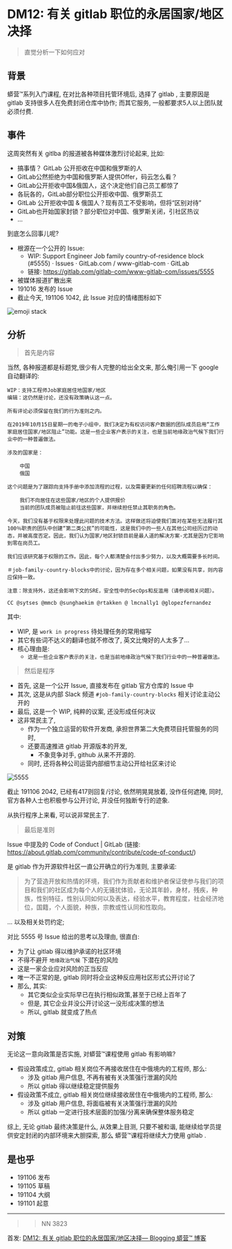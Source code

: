 # DM12: 有关 gitlab 职位的永居国家/地区决择
> 直觉分析一下如何应对

## 背景
蟒营™系列入门课程, 在对比各种项目托管环境后, 选择了 gitlab ,
主要原因是 gitlab 支持很多人在免费封闭仓库中协作;
而其它服务, 一般都要求5人以上团队就必须付费.

## 事件

这周突然有关 gitlba 的报道被各种媒体激烈讨论起来, 比如:

- 搞事情？ GitLab 公开拒收在中国和俄罗斯的人
- GitLab公然拒绝为中国和俄罗斯人提供Offer，码云怎么看？ 
- GitLab公开拒收中国&俄国人，这个决定他们自己员工都惊了
- 各玩各的，GitLab部分职位公开拒收中国、俄罗斯员工
- GitLab 公开拒收中国 & 俄国人？现有员工不受影响，但将“区别对待” 
- GitLab也开始国家封锁？部分职位对中国、俄罗斯关闭，引社区热议
- ...


到底怎么回事儿呢?

- 根源在一个公开的 Issue:
    + WIP: Support Engineer Job family country-of-residence block (#5555) · Issues · GitLab.com / www-gitlab-com · GitLab
    + 链接: https://gitlab.com/gitlab-com/www-gitlab-com/issues/5555
- 被媒体报道扩散出来
- 191016 发布的 Issue
- 截止今天, 191106 1042, 此 Issue 对应的情绪图标如下

![emoji stack](http://ydlj.zoomquiet.top/ipic/2019-11-06-gitlab-5555.jpg)

## 分析
> 首先是内容

当然, 各种报道都是标题党,很少有人完整的给出全文来,
那么俺引用一下 google 自动翻译的:

    WIP：支持工程师Job家庭居住地国家/地区
    编辑：这仍然是讨论，还没有政策确认这一点。

    所有评论必须保留在我们的行为准则之内。

    在2019年10月15日星期一的电子小组中，我们决定为有权访问客户数据的团队成员启用“工作家庭居住国家/地区阻止”功能。这是一些企业客户表示的关注，也是当前地缘政治气候下我们行业中的一种普遍做法。

    涉及的国家是：

        中国
        俄国

    这个问题是为了跟踪向支持手册中添加流程的过程，以及需要更新的任何招聘流程以确保：

        我们不向居住在这些国家/地区的个人提供报价
        当前的团队成员被阻止前往这些国家，并继续担任禁止其职务的角色。

    今天，我们没有基于权限来处理此问题的技术方法。这样做还将迫使我们面对在某些无法履行其100％职责的团队中创建“第二类公民”的可能性，这是我们中的一些人在其他公司经历过的动态，并被高度否定。因此，我们认为国家/地区封锁目前是最人道的解决方案-尤其是因为它影响到零在岗员工。

    我们应该研究基于权限的工作。因此，每个人都清楚会付出多少努力，以及大概需要多长时间。

    ＃job-family-country-blocks中的讨论，因为存在多个相关问题，如果没有共享，则内容应保持一致。

    注意：除支持外，这还会影响下文的SRE，安全性中的SecOps和反滥用（请参阅相关问题）。

    CC @sytses @mmcb @sunghaekim @rtakken @ lmcnally1 @glopezfernandez

其中:

- WIP, 是 `work in progress` 待处理任务的常用缩写
- 其它有些词不达义的翻译也就不修改了, 英文比俺好的人太多了...
- 核心理由是:
    + `这是一些企业客户表示的关注，也是当前地缘政治气候下我们行业中的一种普遍做法。`



> 然后是程序

- 首先, 这是一个公开 Issue, 直接发布在 gitlab 官方仓库的 Issue 中
- 其次, 这是从内部 Slack 频道 `#job-family-country-blocks` 相关讨论主动公开的
- 最后, 这是一个 WIP, 纯粹的议案, 还没形成任何决议
- 这非常民主了, 
    + 作为一个独立运营的软件开发商, 承担世界第二大免费项目托管服务的同时, 
    + 还要高速推进 gitlab 开源版本的开发, 
        * 不象竞争对手, github 从来不开源的.
    + 同时, 还将各种公司运营内部细节主动公开给社区来讨论

![5555](http://ydlj.zoomquiet.top/ipic/2019-11-06-ScreenShot%202019-11-06%2020.57.02.jpg)

截止 191106 2042, 已经有417则回复/讨论, 依然明晃晃放着, 没作任何遮掩, 
同时, 官方各种人士也积极参与公开讨论, 并没任何独断专行的迹象.

从执行程序上来看, 可以说非常民主了.

> 最后是准则

Issue 中提及的 Code of Conduct | GitLab
(链接: https://about.gitlab.com/community/contribute/code-of-conduct/)

是 gitlab 作为开源软件社区一直公开确立的行为准则, 主要承诺:

> 为了营造开放和热情的环境，我们作为贡献者和维护者保证使参与我们的项目和我们的社区成为每个人的无骚扰体验，无论其年龄，身材，残疾，种族，性别特征，性别认同如何以及表达，经验水平，教育程度，社会经济地位，国籍，个人面貌，种族，宗教或性认同和性取向。

... 以及相关处罚约定;

对比 5555 号 Issue 给出的思考以及理由, 很直白:

- 为了让 gitlab 得以维护承诺的社区环境
- 不得不避开 `地缘政治气候` 下潜在的风险
- 这是一家企业应对风险的正当反应
- 唯一不正常的是, gitlab 同时将企业这种反应用社区形式公开讨论了
- 那么, 其实:
    + 其它类似企业实际早已在执行相似政策,甚至于已经上百年了
    + 但是, 其它企业并没公开讨论这一没形成决策的想法
    + 所以, gitlab 就变成了热点


## 对策
无论这一意向政策是否实施, 对蟒营™课程使用 gitlab 有影响嘛?

- 假设政策成立, gitlab 相关岗位不再接收居住在中俄境内的工程师, 那么:
    + 涉及 gitlab 用户信息, 不再有被有关决策强行泄漏的风险
    + 所以 gitlab 得以继续稳定提供服务
- 假设政策不成立, gitlab 相关岗位继续接收居住在中俄境内的工程师, 那么:
    + 涉及 gitlab 用户信息, 将面临被有关决策强行泄漏的风险
    + 所以 gitlab 一定进行技术层面的加强/分离来确保整体服务稳定

综上, 无论 gitlab 最终决策是什么,
从效果上目测, 只要不被和谐, 能继续给学员提供安定封闭的内部环境来大胆探索,
那么 蟒营™课程将继续大力使用 gitlab .


## 是也乎

- 191106 发布
- 191105 草稿
- 191104 大纲
- 191101 起意


------------

>> NN 3823

首发: [DM12: 有关 gitlab 职位的永居国家/地区决择— Blogging 蟒营™ 博客](https://blog.101.camp/DM/191106-gitlab-5555/)

